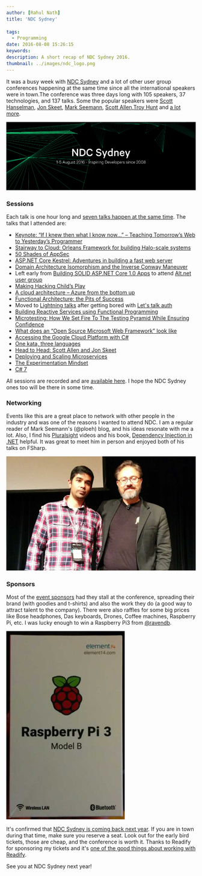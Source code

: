 ```yaml
---
author: [Rahul Nath]
title: 'NDC Sydney'
  
tags:
  - Programming
date: 2016-08-08 15:26:15
keywords:
description: A short recap of NDC Sydney 2016.
thumbnail: ../images/ndc_logo.png
---
```


It was a busy week with [NDC Sydney](http://ndcsydney.com/) and a lot of other user group conferences happening at the same time since all the international speakers were in town.The conference was three days long with 105 speakers, 37 technologies, and 137 talks. Some the popular speakers were [Scott Hanselman](http://www.hanselman.com/), [Jon Skeet](http://stackoverflow.com/users/22656/jon-skeet), [Mark Seemann](http://blog.ploeh.dk/), [Scott Allen](http://odetocode.com/about/scott-allen),[Troy Hunt](https://www.troyhunt.com/) and [a lot more](http://ndcsydney.com/speakers/).

<img class="center" alt="NDC Sydney" src="../images/ndc_logo.png" />

### Sessions

Each talk is one hour long and [seven talks happen at the same time](http://ndcsydney.com/agenda/). The talks that I attended are:

- [Keynote: “If I knew then what I know now…” – Teaching Tomorrow’s Web to Yesterday’s Programmer](http://ndcsydney.com/talk/keynote/)
- [Stairway to Cloud: Orleans Framework for building Halo-scale systems](http://ndcsydney.com/talk/stairway-to-cloud-orleans-framework-for-building-halo-scale-systems/)
- [50 Shades of AppSec](http://ndcsydney.com/talk/50-shades-of-appsec/)
- [ASP.NET Core Kestrel: Adventures in building a fast web server](http://ndcsydney.com/talk/adventures-in-building-a-fast-web-server-for-asp-net-core-1-0/)
- [Domain Architecture Isomorphism and the Inverse Conway Maneuver](http://ndcsydney.com/talk/domain-architecture-isomorphism-and-the-inverse-conway-maneuver/)
- Left early from [Building SOLID ASP.NET Core 1.0 Apps](http://ndcsydney.com/talk/building-solid-asp-net-core-1-0-apps/) to attend [Alt.net user group](http://www.meetup.com/Sydney-Alt-Net/events/231759202/)
- [Making Hacking Child’s Play](http://ndcsydney.com/talk/making-hacking-childs-play/)
- [A cloud architecture – Azure from the bottom up](http://ndcsydney.com/talk/understanding-an-architecture-for-the-cloud/)
- [Functional Architecture: the Pits of Success](http://ndcsydney.com/talk/functional-architecture-the-pits-of-success/)
- Moved to [Lightning talks](http://ndcsydney.com/talk/lightning-talks/) after getting bored with [Let's talk auth](http://ndcsydney.com/talk/lets-talk-auth/)
- [Building Reactive Services using Functional Programming](http://ndcsydney.com/talk/building-reactive-services-using-functional-programming/)
- [Microtesting: How We Set Fire To The Testing Pyramid While Ensuring Confidence](http://ndcsydney.com/talk/microtesting-how-we-set-fire-to-the-testing-pyramid-while-ensuring-confidence/)
- [What does an “Open Source Microsoft Web Framework” look like](http://ndcsydney.com/talk/what-does-an-open-source-microsoft-web-platform-look-like/)
- [Accessing the Google Cloud Platform with C#](http://ndcsydney.com/talk/google-cloud-platform/)
- [One kata, three languages](http://ndcsydney.com/talk/one-kata-three-languages/)
- [Head to Head: Scott Allen and Jon Skeet](http://ndcsydney.com/talk/head-to-head/)
- [Deploying and Scaling Microservices](http://ndcsydney.com/talk/deploying-and-scaling-microservices/)
- [The Experimentation Mindset](http://ndcsydney.com/talk/the-experimentation-mindset/)
- [C# 7](http://ndcsydney.com/talk/c-7-the-future/)

All sessions are recorded and are [available here](https://vimeo.com/ndcconferences). I hope the NDC Sydney ones too will be there in some time.

### Networking

Events like this are a great place to network with other people in the industry and was one of the reasons I wanted to attend NDC. I am a regular reader of Mark Seemann's (@ploeh) blog, and his ideas resonate with me a lot. Also, I find his [Pluralsight](https://www.pluralsight.com/authors/mark-seemann) videos and his book, [Dependency Injection in .NET](http://amzn.to/2aFmtiC) helpful. It was great to meet him in person and enjoyed both of his talks on FSharp.

<img class="center" alt="With Mark Seemann (ploeh)" src="../images/ndc_ploeh.jpg" />

### Sponsors

Most of the [event sponsors](http://ndcsydney.com/page/partnership/) had they stall at the conference, spreading their brand (with goodies and t-shirts) and also the work they do (a good way to attract talent to the company). There were also raffles for some big prices like Bose headphones, Das keyboards, Drones, Coffee machines, Raspberry Pi, etc. I was lucky enough to win a Raspberry Pi3 from [@ravendb](https://twitter.com/RavenDB).

<img alt="Won a Raspberry Pi3. Ravendb raffle @ NDCSydney" src="../images/ndc_raspberrypi.jpg" />

It's confirmed that [NDC Sydney is coming back next year](https://twitter.com/samnewman/status/761402917798555648). If you are in town during that time, make sure you reserve a seat. Look out for the early bird tickets, those are cheap, and the conference is worth it. Thanks to Readify for sponsoring my tickets and it's [one of the good things about working with Readify](http://www.rahulpnath.com/blog/finding-a-job-abroad/).

See you at NDC Sydney next year!
